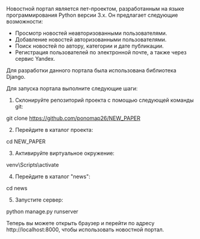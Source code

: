 Новостной портал является пет-проектом, разработанным на языке программирования Python версии 3.x. Он предлагает следующие возможности:

- Просмотр новостей неавторизованными пользователями.
- Добавление новостей авторизованными пользователями.
- Поиск новостей по автору, категории и дате публикации.
- Регистрация пользователей по электронной почте, а также через сервис Yandex.

Для разработки данного портала была использована библиотека Django.

Для запуска портала выполните следующие шаги:

1. Склонируйте репозиторий проекта с помощью следующей команды git:

git clone https://github.com/ponomap26/NEW_PAPER


2. Перейдите в каталог проекта:

cd NEW_PAPER


3. Активируйте виртуальное окружение:

venv\Scripts\activate


4. Перейдите в каталог "news":

cd news


5. Запустите сервер:

python manage.py runserver


Теперь вы можете открыть браузер и перейти по адресу http://localhost:8000, чтобы использовать новостной портал.
   
